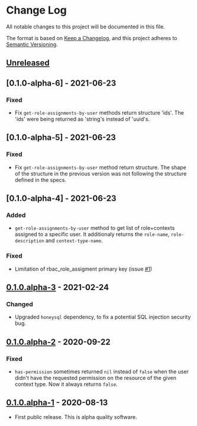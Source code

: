 # Change Log
All notable changes to this project will be documented in this file.

The format is based on [Keep a Changelog](https://keepachangelog.com/en/1.0.0/),
and this project adheres to [Semantic Versioning](https://semver.org/spec/v2.0.0.html).

## [Unreleased]

## [0.1.0-alpha-6] - 2021-06-23
### Fixed
- Fix `get-role-assignments-by-user` methods return structure
  'ids'. The 'ids' were being returned as 'string's instead of
  'uuid's.

## [0.1.0-alpha-5] - 2021-06-23
### Fixed
- Fix `get-role-assignments-by-user` method return structure. The shape of the structure
  in the previous version was not following the structure defined in the specs.

## [0.1.0-alpha-4] - 2021-06-23
### Added
- `get-role-assignments-by-user` method to get list of role+contexts assigned
  to a specific user. It additionaly returns the `role-name`,
  `role-description` and `context-type-name`.
### Fixed
- Limitation of rbac_role_assigment primary key (issue [#1](https://github.com/magnetcoop/rbac/issues/1))

## [0.1.0.alpha-3] - 2021-02-24
### Changed
- Upgraded `honeysql` dependency, to fix a potential SQL injection security bug.

## [0.1.0.alpha-2] - 2020-09-22
### Fixed
- `has-permission` sometimes returned `nil` instead of `false` when the user didn't have the requested permission on the resource of the given context type. Now it always returns `false`.

## [0.1.0.alpha-1] - 2020-08-13
- First public release. This is alpha quality software.

[Unreleased]: https://github.com/magnetcoop/rbac/compare/v0.1.0.alpha-3...HEAD
[0.1.0.alpha-3]: https://github.com/magnetcoop/rbac/compare/v0.1.0.alpha-2...v0.1.0.alpha-3
[0.1.0.alpha-2]: https://github.com/magnetcoop/rbac/compare/v0.1.0.alpha-1...v0.1.0.alpha-2
[0.1.0.alpha-1]: https://github.com/magnetcoop/rbac/releases/tag/v0.1.0.alpha-1
